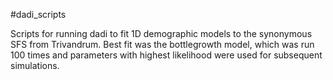 #dadi_scripts

Scripts for running dadi to fit 1D demographic models to the synonymous SFS from Trivandrum. Best fit was the bottlegrowth model, which was run 100 times and parameters with highest likelihood were used for subsequent simulations.
